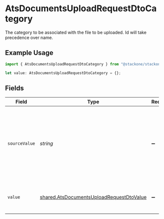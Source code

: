 # AtsDocumentsUploadRequestDtoCategory

The category to be associated with the file to be uploaded. Id will take precedence over name.

## Example Usage

```typescript
import { AtsDocumentsUploadRequestDtoCategory } from "@stackone/stackone-client-ts/sdk/models/shared";

let value: AtsDocumentsUploadRequestDtoCategory = {};
```

## Fields

| Field                                                                                                       | Type                                                                                                        | Required                                                                                                    | Description                                                                                                 | Example                                                                                                     |
| ----------------------------------------------------------------------------------------------------------- | ----------------------------------------------------------------------------------------------------------- | ----------------------------------------------------------------------------------------------------------- | ----------------------------------------------------------------------------------------------------------- | ----------------------------------------------------------------------------------------------------------- |
| `sourceValue`                                                                                               | *string*                                                                                                    | :heavy_minus_sign:                                                                                          | The provider specific category for associating uploaded files, if provided, the value will be ignored.      | 550e8400-e29b-41d4-a716-446655440000                                                                        |
| `value`                                                                                                     | [shared.AtsDocumentsUploadRequestDtoValue](../../../sdk/models/shared/atsdocumentsuploadrequestdtovalue.md) | :heavy_minus_sign:                                                                                          | The category name to associate with the file                                                                | resume                                                                                                      |